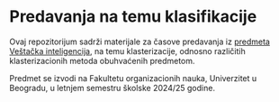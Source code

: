 # Predavanja na temu klasifikacije 

Ovaj repozitorijum sadrži materijale za časove predavanja iz [predmeta Veštačka inteligencija](https://ai.fon.bg.ac.rs/osnovne/vestacka-inteligencija/), na temu klasterizacije, odnosno različitih klasterizacionih metoda obuhvaćenih predmetom.

Predmet se izvodi na Fakultetu organizacionih nauka, Univerzitet u Beogradu, u letnjem semestru školske 2024/25 godine.

